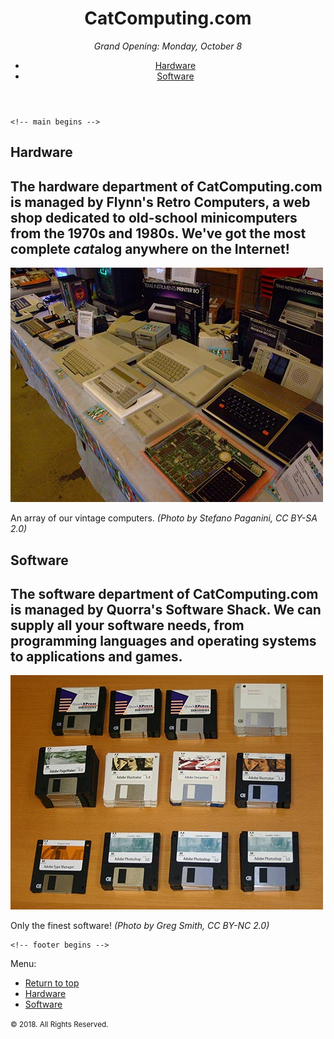 <!DOCTYPE html>
<html lang="en">
  <head>
    <meta charset="UTF-8" />
    <title>CatComputing.com</title>
    <link href="css/style.css" rel="stylesheet" />
  </head>

  <body>
  <!-- header begins -->
    <header id="top">
      <h1>CatComputing.com</h1>
      <p><em>Grand Opening: Monday, October 8</em></p>

  <nav>
        <ul>
          <li><a href="#hardware">Hardware</a></li>
          <li><a href="#software">Software</a></li>
        </ul>
      </nav>
  </header>
    <!-- header ends -->



    <!-- main begins -->
  <main>
      <section id="hardware">
        <h2>Hardware</h2>

   <article>
          <h2>The hardware department of CatComputing.com is managed by Flynn's Retro Computers, a web shop dedicated to old-school minicomputers from the 1970s and 1980s. We've got the most complete <em>cat</em>alog anywhere on the Internet!</h2>

  <aside>
            <img src="img/vintage-hardware.jpg" alt="An array of our vintage computers">
            <p>An array of our vintage computers. <em>(Photo by Stefano Paganini, CC BY-SA 2.0)</em></p>
          </aside>

   </article>
      </section>

 <section id="software">
        <h2>Software</h2>
        <article>
          <h2>The software department of CatComputing.com is managed by Quorra's Software Shack. We can supply all your software needs, from programming languages and operating systems to applications and games.</h2>
     <aside>
            <img src="img/vintage-software.jpg" alt="An array of our vintage software">
            <p>Only the finest software! <em>(Photo by Greg Smith, CC BY-NC 2.0)</em></p>
          </aside>

   </article>
      </section>

 </main>
    <!-- main ends -->

    <!-- footer begins -->
 <footer>
      <p>Menu:</p>

   <nav>
        <ul>
          <li><a href="top">Return to top</a></li>
          <li><a href="#hardware">Hardware</a></li>
          <li><a href="#software">Software</a></li>
        </ul>
      </nav>

 <p><small>&copy; 2018. All Rights Reserved.</small></p>
 </footer>
  </body>
</html>
